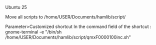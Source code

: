 Ubuntu 25

Move all scripts to /home/USER/Documents/hamlib/script/

Parameter>Customized shortcut
In the command field of the shortcut :
gnome-terminal -e "/bin/sh /home/USER/Documents/hamlib/script/qmxF0000100inc.sh"
